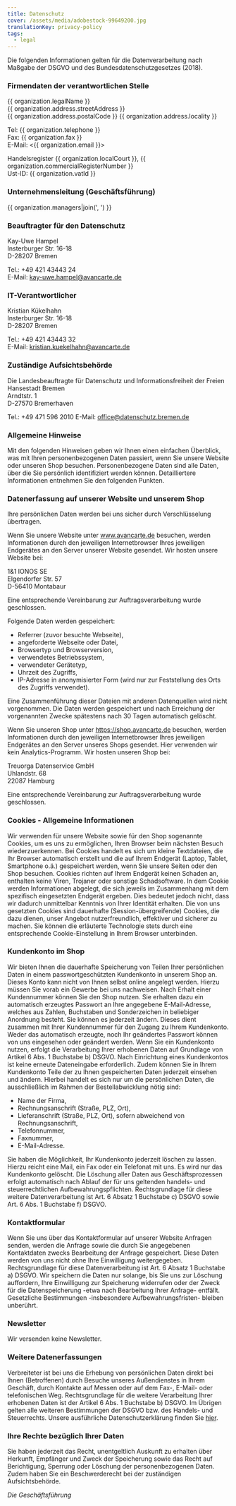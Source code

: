 ```yaml
---
title: Datenschutz
cover: /assets/media/adobestock-99649200.jpg
translationKey: privacy-policy
tags:
  - legal
---
```

Die folgenden Informationen gelten für die Datenverarbeitung nach Maßgabe der DSGVO und des Bundesdatenschutzgesetzes (2018).

### Firmendaten der verantwortlichen Stelle

{{ organization.legalName }}  
{{ organization.address.streetAddress }}  
{{ organization.address.postalCode }} {{ organization.address.locality }}  

Tel: {{ organization.telephone }}  
Fax: {{ organization.fax }}  
E-Mail: <{{ organization.email }}>

Handelsregister {{ organization.localCourt }}, {{ organization.commercialRegisterNumber }}  
Ust-ID: {{ organization.vatId }}

### Unternehmensleitung (Geschäftsführung)

{{ organization.managers|join(', ') }}

### Beauftragter für den Datenschutz

Kay-Uwe Hampel  
Insterburger Str. 16-18  
D-28207 Bremen

Tel.: +49 421 43443 24  
E-Mail: <kay-uwe.hampel@avancarte.de>

### IT-Verantwortlicher

Kristian Kükelhahn  
Insterburger Str. 16-18  
D-28207 Bremen

Tel.: +49 421 43443 32  
E-Mail: <kristian.kuekelhahn@avancarte.de>

### Zuständige Aufsichtsbehörde

Die Landesbeauftragte für Datenschutz und Informationsfreiheit der Freien Hansestadt Bremen  
Arndtstr. 1  
D-27570 Bremerhaven

Tel.: +49 471 596 2010
E-Mail: <office@datenschutz.bremen.de>

### Allgemeine Hinweise

Mit den folgenden Hinweisen geben wir Ihnen einen einfachen Überblick, was mit Ihren personenbezogenen Daten passiert, wenn Sie unsere Website oder unseren Shop besuchen. Personenbezogene Daten sind alle Daten, über die Sie persönlich identifiziert werden können. Detailliertere Informationen entnehmen Sie den folgenden Punkten.

### Datenerfassung auf unserer Website und unserem Shop

Ihre persönlichen Daten werden bei uns sicher durch Verschlüsselung übertragen.

Wenn Sie unsere Website unter www.avancarte.de besuchen, werden Informationen durch den jeweiligen Internetbrowser Ihres jeweiligen Endgerätes an den Server unserer Website gesendet. Wir hosten unsere Website bei:

1&1 IONOS SE  
Elgendorfer Str. 57  
D-56410 Montabaur

Eine entsprechende Vereinbarung zur Auftragsverarbeitung wurde geschlossen.

Folgende Daten werden gespeichert:

- Referrer (zuvor besuchte Webseite),
- angeforderte Webseite oder Datei,
- Browsertyp und Browserversion,
- verwendetes Betriebssystem,
- verwendeter Gerätetyp,
- Uhrzeit des Zugriffs,
- IP-Adresse in anonymisierter Form (wird nur zur Feststellung des Orts des Zugriffs verwendet).

Eine Zusammenführung dieser Dateien mit anderen Datenquellen wird nicht vorgenommen. Die Daten werden gespeichert und nach Erreichung der vorgenannten Zwecke spätestens nach 30 Tagen automatisch gelöscht.

Wenn Sie unseren Shop unter <https://shop.avancarte.de> besuchen, werden Informationen durch den jeweiligen Internetbrowser Ihres jeweiligen Endgerätes an den Server unseres Shops gesendet. Hier verwenden wir kein Analytics-Programm. Wir hosten unseren Shop bei:

Treuorga Datenservice GmbH  
Uhlandstr. 68  
22087 Hamburg

Eine entsprechende Vereinbarung zur Auftragsverarbeitung wurde geschlossen.

### Cookies - Allgemeine Informationen

Wir verwenden für unsere Website sowie für den Shop sogenannte Cookies, um es uns zu ermöglichen, Ihren Browser beim nächsten Besuch wiederzuerkennen. Bei Cookies handelt es sich um kleine Textdateien, die Ihr Browser automatisch erstellt und die auf Ihrem Endgerät (Laptop, Tablet, Smartphone o.ä.) gespeichert werden, wenn Sie unsere Seiten oder den Shop besuchen. Cookies richten auf Ihrem Endgerät keinen Schaden an, enthalten keine Viren, Trojaner oder sonstige Schadsoftware. In dem Cookie werden Informationen abgelegt, die sich jeweils im Zusammenhang mit dem spezifisch eingesetzten Endgerät ergeben. Dies bedeutet jedoch nicht, dass wir dadurch unmittelbar Kenntnis von Ihrer Identität erhalten. Die von uns gesetzten Cookies sind dauerhafte (Session-übergreifende) Cookies, die dazu dienen, unser Angebot nutzerfreundlich, effektiver und sicherer zu machen.
Sie können die erläuterte Technologie stets durch eine entsprechende Cookie-Einstellung in Ihrem Browser unterbinden.

### Kundenkonto im Shop

Wir bieten Ihnen die dauerhafte Speicherung von Teilen Ihrer persönlichen Daten in einem passwortgeschützten Kundenkonto in unserem Shop an. Dieses Konto kann nicht von Ihnen selbst online angelegt werden. Hierzu müssen Sie vorab ein Gewerbe bei uns nachweisen. Nach Erhalt einer Kundennummer können Sie den Shop nutzen. Sie erhalten dazu ein automatisch erzeugtes Passwort an Ihre angegebene E-Mail-Adresse, welches aus Zahlen, Buchstaben und Sonderzeichen in beliebiger Anordnung besteht. Sie können es jederzeit ändern. Dieses dient zusammen mit Ihrer Kundennummer für den Zugang zu Ihrem Kundenkonto. Weder das automatisch erzeugte, noch Ihr geändertes Passwort können von uns eingesehen oder geändert werden. Wenn Sie ein Kundenkonto nutzen, erfolgt die Verarbeitung Ihrer erhobenen Daten auf Grundlage von Artikel 6 Abs. 1 Buchstabe b) DSGVO. Nach Einrichtung eines Kundenkontos ist keine erneute Dateneingabe erforderlich. Zudem können Sie in Ihrem Kundenkonto Teile der zu Ihnen gespeicherten Daten jederzeit einsehen und ändern. Hierbei handelt es sich nur um die persönlichen Daten, die ausschließlich im Rahmen der Bestellabwicklung nötig sind:

- Name der Firma,
- Rechnungsanschrift (Straße, PLZ, Ort),
- Lieferanschrift (Straße, PLZ, Ort), sofern abweichend von Rechnungsanschrift,
- Telefonnummer,
- Faxnummer,
- E-Mail-Adresse.

Sie haben die Möglichkeit, Ihr Kundenkonto jederzeit löschen zu lassen. Hierzu reicht eine Mail, ein Fax oder ein Telefonat mit uns. Es wird nur das Kundenkonto gelöscht. Die Löschung aller Daten aus Geschäftsprozessen erfolgt automatisch nach Ablauf der für uns geltenden handels- und steuerrechtlichen Aufbewahrungspflichten. Rechtsgrundlage für diese weitere Datenverarbeitung ist Art. 6 Absatz 1 Buchstabe c) DSGVO sowie Art. 6 Abs. 1 Buchstabe f) DSGVO.

### Kontaktformular

Wenn Sie uns über das Kontaktformular auf unserer Website Anfragen senden, werden die Anfrage sowie die durch Sie angegebenen Kontaktdaten zwecks Bearbeitung der Anfrage gespeichert. Diese Daten werden von uns nicht ohne Ihre Einwilligung weitergegeben. Rechtsgrundlage für diese Datenverarbeitung ist Art. 6 Absatz 1 Buchstabe a) DSGVO. Wir speichern die Daten nur solange, bis Sie uns zur Löschung auffordern, Ihre Einwilligung zur Speicherung widerrufen oder der Zweck für die Datenspeicherung -etwa nach Bearbeitung Ihrer Anfrage- entfällt. Gesetzliche Bestimmungen -insbesondere Aufbewahrungsfristen- bleiben unberührt.

### Newsletter

Wir versenden keine Newsletter.

### Weitere Datenerfassungen

Verbreiteter ist bei uns die Erhebung von persönlichen Daten direkt bei Ihnen (Betroffenen) durch Besuche unseres Außendienstes in Ihrem Geschäft, durch Kontakte auf Messen oder auf dem Fax-, E-Mail- oder telefonischen Weg. Rechtsgrundlage für die weitere Verarbeitung Ihrer erhobenen Daten ist der Artikel 6 Abs. 1 Buchstabe b) DSGVO. Im Übrigen gelten alle weiteren Bestimmungen der DSGVO bzw. des Handels- und Steuerrechts. Unsere ausführliche Datenschutzerklärung finden Sie [hier](/assets/media/datenschutz.pdf).

### Ihre Rechte bezüglich Ihrer Daten

Sie haben jederzeit das Recht, unentgeltlich Auskunft zu erhalten über Herkunft, Empfänger und Zweck der Speicherung sowie das Recht auf Berichtigung, Sperrung oder Löschung der personenbezogenen Daten. Zudem haben Sie ein Beschwerderecht bei der zuständigen Aufsichtsbehörde.

*Die Geschäftsführung*
